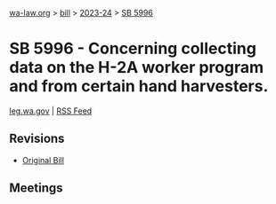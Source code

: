 [wa-law.org](/) > [bill](/bill/) > [2023-24](/bill/2023-24/) > [SB 5996](/bill/2023-24/sb/5996/)

# SB 5996 - Concerning collecting data on the H-2A worker program and from certain hand harvesters.
[leg.wa.gov](https://app.leg.wa.gov/billsummary?BillNumber=5996&Year=2023&Initiative=false) | [RSS Feed](./rss.xml)

## Revisions
* [Original Bill](1/)

## Meetings